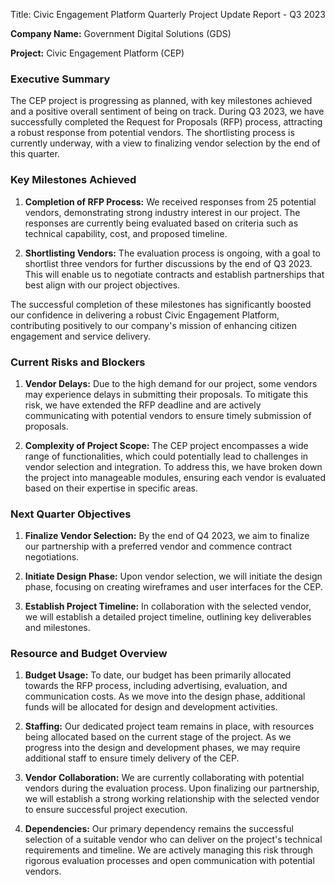  Title: Civic Engagement Platform Quarterly Project Update Report - Q3 2023

**Company Name:** Government Digital Solutions (GDS)

**Project:** Civic Engagement Platform (CEP)

### Executive Summary

The CEP project is progressing as planned, with key milestones achieved and a positive overall sentiment of being on track. During Q3 2023, we have successfully completed the Request for Proposals (RFP) process, attracting a robust response from potential vendors. The shortlisting process is currently underway, with a view to finalizing vendor selection by the end of this quarter.

### Key Milestones Achieved

1. **Completion of RFP Process:** We received responses from 25 potential vendors, demonstrating strong industry interest in our project. The responses are currently being evaluated based on criteria such as technical capability, cost, and proposed timeline.

2. **Shortlisting Vendors:** The evaluation process is ongoing, with a goal to shortlist three vendors for further discussions by the end of Q3 2023. This will enable us to negotiate contracts and establish partnerships that best align with our project objectives.

The successful completion of these milestones has significantly boosted our confidence in delivering a robust Civic Engagement Platform, contributing positively to our company's mission of enhancing citizen engagement and service delivery.

### Current Risks and Blockers

1. **Vendor Delays:** Due to the high demand for our project, some vendors may experience delays in submitting their proposals. To mitigate this risk, we have extended the RFP deadline and are actively communicating with potential vendors to ensure timely submission of proposals.

2. **Complexity of Project Scope:** The CEP project encompasses a wide range of functionalities, which could potentially lead to challenges in vendor selection and integration. To address this, we have broken down the project into manageable modules, ensuring each vendor is evaluated based on their expertise in specific areas.

### Next Quarter Objectives

1. **Finalize Vendor Selection:** By the end of Q4 2023, we aim to finalize our partnership with a preferred vendor and commence contract negotiations.

2. **Initiate Design Phase:** Upon vendor selection, we will initiate the design phase, focusing on creating wireframes and user interfaces for the CEP.

3. **Establish Project Timeline:** In collaboration with the selected vendor, we will establish a detailed project timeline, outlining key deliverables and milestones.

### Resource and Budget Overview

1. **Budget Usage:** To date, our budget has been primarily allocated towards the RFP process, including advertising, evaluation, and communication costs. As we move into the design phase, additional funds will be allocated for design and development activities.

2. **Staffing:** Our dedicated project team remains in place, with resources being allocated based on the current stage of the project. As we progress into the design and development phases, we may require additional staff to ensure timely delivery of the CEP.

3. **Vendor Collaboration:** We are currently collaborating with potential vendors during the evaluation process. Upon finalizing our partnership, we will establish a strong working relationship with the selected vendor to ensure successful project execution.

4. **Dependencies:** Our primary dependency remains the successful selection of a suitable vendor who can deliver on the project's technical requirements and timeline. We are actively managing this risk through rigorous evaluation processes and open communication with potential vendors.